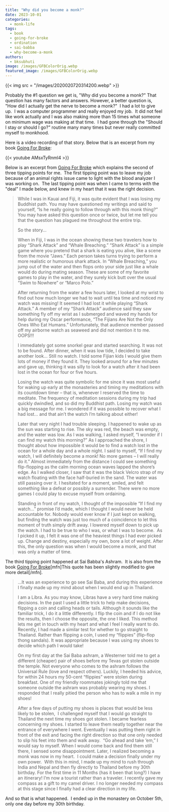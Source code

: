 ```yaml
---
title: "Why did you become a monk?"
date: 2023-10-01
categories: 
  - monk-life
tags: 
  - book
  - going-for-broke
  - ordination
  - sai-babba
  - why-become-a-monk
authors: 
  - bksubhuti
image: /images/GFBColorOrig.webp
featured_image: /images/GFBColorOrig.webp
---
```


{{< img src = "/images/2020020720314200.webp" >}}

Probably the #1 question we get is, "Why did you become a monk?" That question has many factors and answers. However, a better question is, "How did I actually get the nerve to become a monk?"  I had a lot to give up.  I was a computer programmer and really enjoyed my job.  It did not feel like work actually and I was also making more than 15 times what someone on minimum wage was making at that time.  I had gone through the "Should I stay or should I go?" routine many many times but never really committed myself to monkhood. 

Here is a video recording of that story. Below that is an excerpt from my book [Going For Broke](https://americanmonk.org/book-going-for-broke/):  

{{< youtube AMsxTyRnml4 >}}

Below is an excerpt from [Going For Broke](https://americanmonk.org/book-going-for-broke/) which explains the second of three tipping points for me.  The first tipping point was to leave my job because of an animal rights issue came to light with the blood analyzer I was working on.  The last tipping point was when I came to terms with the "deal" I made below, and knew in my heart that it was the right decision.

> While I was in Kauai and Fiji, it was quite evident that I was losing my Buddhist path. You may have questioned my writings and said to yourself, “Is he really going to follow through with this monk thing?” You may have asked this question once or twice, but let me tell you that the question has plagued me throughout the entire trip.
> 
> So the story...
> 
> When in Fiji, I was in the ocean showing these two travelers how to play “Shark Attack” and “Whale Breaching.” “Shark Attack” is a simple game where you pretend that a shark is eating you alive, like a scene from the movie “Jaws.” Each person takes turns trying to perform a more realistic or humorous shark attack. In “Whale Breaching,” you jump out of the water and then flops onto your side just like a whale would do during mating season. These are some of my favorite games to play in the water, and they surely kick butt over the usual “Swim to Nowhere” or “Marco Polo.”
> 
> After returning from the water a few hours later, I looked at my wrist to find out how much longer we had to wait until tea time and noticed my watch was missing! It seemed I had lost it while playing “Shark Attack.” A member of my “Shark Attack” audience said they saw something fly off my wrist as I submerged and waved my hands for help during my Oscar performance, “The Fijians Are Not the Only Ones Who Eat Humans.” Unfortunately, that audience member passed off my airborne watch as seaweed and did not mention it to me. OOPS!!!
> 
> I immediately got some snorkel gear and started searching. It was not to be found. After dinner, when it was low tide, I decided to take another look… Still no watch. I told some Fijian kids I would give them lots of money if they found it. They looked around for a few minutes and gave up, thinking it was silly to look for a watch after it had been lost in the ocean for four or five hours.
> 
> Losing the watch was quite symbolic for me since it was most useful for waking up early at the monasteries and timing my meditations with its countdown timer – that is, whenever I reserved the time to meditate. The frequency of meditation sessions during my trip had quickly dwindled, and so did my Buddhist path. Losing my watch was a big message for me. I wondered if it was possible to recover what I had lost... and that ain’t the watch I’m talking about either!
> 
> Later that very night I had trouble sleeping. I happened to wake up as the sun was starting to rise. The sky was red, the beach was empty, and the water was low. As I was walking, I asked myself, “I wonder if I can find my watch this morning?” As I approached the shore, I thought about how impossible it would be to find a watch lost in the ocean for a whole day and a whole night. I said to myself, “If I find my watch, I will definitely become a monk! No more games – I will really do it.” Almost immediately from the distance I could see something flip-flopping as the calm morning ocean waves lapped the shore’s edge. As I walked closer, I saw that it was the black Velcro strap of my watch floating with the face half-buried in the sand. The water was still passing over it. I hesitated for a moment, smiled, and felt something like a defeat or possibly a surrender. There were no more games I could play to excuse myself from ordaining.
> 
> Standing in front of my watch, I thought of the impossible “If I find my watch...” promise I’d made, which I thought I would never be held accountable for. Nobody would ever know if I just kept on walking, but finding the watch was just too much of a coincidence to let this moment of truth simply drift away. I lowered myself down to pick up the watch. I had to be true to who I was, or what I was to become.  As I picked it up, I felt it was one of the heaviest things I had ever picked up. Change and destiny, especially my own, bore a lot of weight. After this, the only question was when I would become a monk, and that was only a matter of time.

The third tipping point happened at Sai Babba's Ashram.  It is also from the book [Going For Broke](https://americanmonk.org/book-going-for-broke/)\[mfn\]This quote has been slightly modified to give more detail\[/mfn\].

> ...It was an experience to go see Sai Baba, and during this experience I finally made up my mind about when I would end up in Thailand.
> 
> I am a Libra. As you may know, Libras have a very hard time making decisions. In the past I used a little trick to help make decisions, flipping a coin and calling heads or tails. Although it sounds like the familiar trick, I do it a little differently. I flip the coin and if I do not like the results, then I choose the opposite, the one I liked. This method lets me get in touch with my heart and what I feel I really want to do. Recently, I had made a similar test for whether to go straight to Thailand. Rather than flipping a coin, I used my “flippies” (flip-flop thong sandals). It was appropriate because I was using my shoes to decide which path I would take!
> 
> On my first day at the Sai Baba ashram, a Westerner told me to get a different (cheaper) pair of shoes before my Tevas got stolen outside the temple. Not everyone who comes to the ashram follows the Universal Rule (love and respect others). Luckily, I heeded his advice, for within 24 hours my 50-cent “flippies” were stolen during breakfast. One of my friendly roommates jokingly told me that someone outside the ashram was probably wearing my shoes. I responded that I really pitied the person who has to walk a mile in my shoes!
> 
> After a few days of putting my shoes is places that would be less likely to be stolen,  I challenged myself that I would go straight to Thailand the next time my shoes got stolen. I became fearless concerning my shoes. I started to leave them neatly together near the entrance of everywhere I went. Eventually I was putting them right in front of the exit and facing the right direction so that one only needed to slip his feet into them and walk away.  “Go ahead and take ‘em,” I would say to myself. When I would come back and find them still there, I sensed some disappointment. Later, I realized becoming a monk was now in my heart.  I could make a decision finally under my own power.  With this in mind, I made up my mind to rush through India and Nepal and then fly directly to Thailand before my 30th birthday. For the first time in 11 Months (has it been that long?) I have an itinerary! I’m now a tourist rather than a traveler. I recently gave my compass as a gift to my camel driver. I no longer needed my compass at this stage since I finally had a clear direction in my life.

And so that is what happened.  I ended up in the monastery on October 5th, only one day before my 30th birthday.
